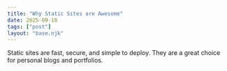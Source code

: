 ```yaml
---
title: "Why Static Sites are Awesome"
date: 2025-09-18
tags: ["post"]
layout: "base.njk"
---
```

Static sites are fast, secure, and simple to deploy. They are a great choice for personal blogs and portfolios.